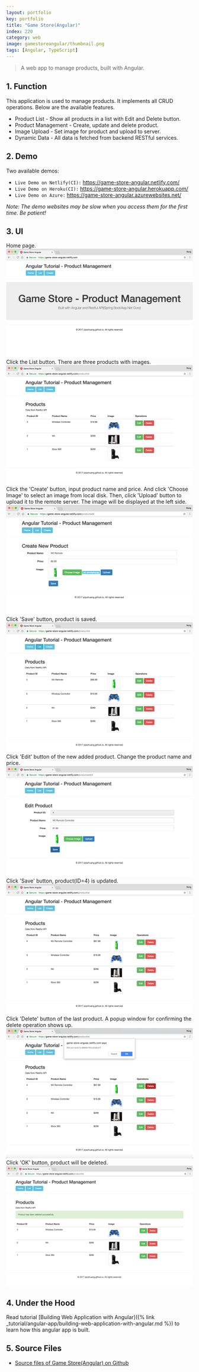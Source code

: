 ```yaml
---
layout: portfolio
key: portfolio
title: "Game Store(Angular)"
index: 220
category: web
image: gamestoreangular/thumbnail.png
tags: [Angular, TypeScript]
---
```


> A web app to manage products, built with Angular.

## 1. Function
This application is used to manage products. It implements all CRUD operations. Below are the available features.
* Product List - Show all products in a list with Edit and Delete button.
* Product Management - Create, update and delete product.
* Image Upload - Set image for product and upload to server.
* Dynamic Data - All data is fetched from backend RESTful services.

## 2. Demo
Two available demos:
* `Live Demo on Netlify(CI):` <a href="https://game-store-angular.netlify.com/" target="\_blank">https://game-store-angular.netlify.com/</a>
* `Live Demo on Heroku(CI):` <a href="https://game-store-angular.herokuapp.com/" target="\_blank">https://game-store-angular.herokuapp.com/</a>
* `Live Demo on Azure:` <a href="https://game-store-angular.azurewebsites.net/" target="\_blank">https://game-store-angular.azurewebsites.net/</a>

*Note: The demo websites may be slow when you access them for the first time. Be patient!*

## 3. UI
Home page.
![image](/public/images/portfolio/gamestoreangular/homepage.png)
Click the List button. There are three products with images.
![image](/public/images/portfolio/gamestoreangular/productlist.png)
Click the 'Create' button, input product name and price. And click 'Choose Image' to select an image from local disk. Then, click 'Upload' button to upload it to the remote server. The image will be displayed at the left side.
![image](/public/images/portfolio/gamestoreangular/productadd.png)
Click 'Save' button, product is saved.
![image](/public/images/portfolio/gamestoreangular/productlistafteradd.png)
Click 'Edit' button of the new added product. Change the product name and price.
![image](/public/images/portfolio/gamestoreangular/productedit.png)
Click 'Save' button, product(ID=4) is updated.
![image](/public/images/portfolio/gamestoreangular/productlistafteredit.png)
Click 'Delete' button of the last product. A popup window for confirming the delete operation shows up.
![image](/public/images/portfolio/gamestoreangular/deleteconfirm.png)
Click 'OK' button, product will be deleted.
![image](/public/images/portfolio/gamestoreangular/productlistafterdel.png)

## 4. Under the Hood
Read tutorial [Building Web Application with Angular]({% link _tutorial/angular-app/building-web-application-with-angular.md %}) to learn how this angular app is built.

## 5. Source Files
* [Source files of Game Store(Angular) on Github](https://github.com/jojozhuang/game-store-angular)
